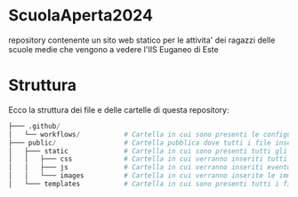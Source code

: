 # ScuolaAperta2024
repository contenente un sito web statico per le attivita' dei ragazzi delle scuole medie che vengono a vedere l'IIS Euganeo di Este

# Struttura
Ecco la struttura dei file e delle cartelle di questa repository:
```python
├─── .github/
│   └── workflows/           # Cartella in cui sono presenti le configurazioni di github per creare il sito web e aggiornarlo
├─── public/                 # Cartella pubblica dove tutti i file inseriti qui saranno visibili all'interno del sito web finale
│   ├─── static              # Cartella in cui sono presenti tutti gli elementi statici di un sito web es. immagini, stili, script, ecc.
│   │   ├─── css             # Cartella in cui verranno inseriti tutti i file di stile .css
│   │   ├─── js              # Cartella in cui verranno inseriti eventuali script .js
│   │   └─── images          # Cartella in cui verranno inserite le immagini che verranno poi mostrate all'interno del sito web
│   └─── templates           # Cartella in cui sono presenti tutti i file con estensione .html
```
